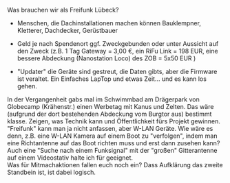 Was brauchen wir als Freifunk Lübeck?

- Menschen, die Dachinstallationen machen können
  Bauklempner, Kletterer, Dachdecker, Gerüstbauer

- Geld
  je nach Spendenort ggf. Zweckgebunden oder unter Aussicht auf den Zweck 
(z.B. 1 Tag Gateway = 3,00 €, 
ein RiFu Link = 198 EUR, 
eine bessere Abdeckung (Nanostation Loco) des ZOB = 5x50 EUR )

- "Updater"
  die Geräte sind gestreut, die Daten gibts, aber die Firmware ist veraltet. Ein Einfaches LapTop und etwas Zeit... und es kann los gehen.



In der Vergangenheit gabs mal im Schwimmbad am Drägerpark von Globecamp (Krähenstr.) einen Werbetag mit Kanus und Zelten. Das wäre (aufgrund der dort bestehenden Abdeckung vom Burgtor aus) bestimmt klasse. Zeigen, was Technik kann und Öffentlichkeit fürs Projekt gewinnen. 
"Freifunk" kann man ja nicht anfassen, aber W-LAN Geräte. Wie wäre es denn, z.B. eine W-LAN Kamera auf einem Boot zu "verfolgen", indem man eine Richtantenne auf das Boot richten muss und erst dann zusehen kann? Auch eine "Suche nach einem Funksignal" mit der "großen" Gitterantenne auf einem Videostativ halte ich für geeignet.  
Was für Mitmachaktionen fallen euch noch ein? Dass Aufklärung das zweite Standbein ist, ist dabei logisch.